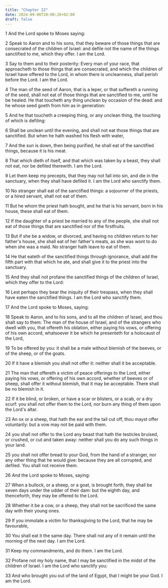 ```yaml
---
title: "Chapter 22"
date: 2024-09-06T20:00:26+02:00
draft: false
---
```



1 And the Lord spoke to Moses saying:

2 Speak to Aaron and to his sons, that they beware of those things that are consecrated of the children of Israel: and defile not the name of the things sanctified to me, which they offer. I am the Lord.

3 Say to them and to their posterity: Every man of your race, that approacheth to those things that are consecrated, and which the children of Israel have offered to the Lord, in whom there is uncleanness, shall perish before the Lord. I am the Lord.

4 The man of the seed of Aaron, that is a leper, or that suffereth a running of the seed, shall not eat of those things that are sanctified to me, until he be healed. He that toucheth any thing unclean by occasion of the dead: and he whose seed goeth from him as in generation:

5 And he that toucheth a creeping thing, or any unclean thing, the touching of which is defiling:

6 Shall be unclean until the evening, and shall not eat those things that are sanctified. But when he hath washed his flesh with water,

7 And the sun is down, then being purified, he shall eat of the sanctified things, because it is his meat.

8 That which dieth of itself, and that which was taken by a beast, they shall not eat, nor be defiled therewith. I am the Lord.

9 Let them keep my precepts, that they may not fall into sin, and die in the sanctuary, when they shall have defiled it. I am the Lord who sanctify them.

10 No stranger shall eat of the sanctified things: a sojourner of the priests, or a hired servant, shall not eat of them.

11 But he whom the priest hath bought, and he that is his servant, born in his house, these shall eat of them.

12 If the daughter of a priest be married to any of the people, she shall not eat of those things that are sanctified nor of the firstfruits.

13 But if she be a widow, or divorced, and having no children return to her father's house, she shall eat of her father's meats, as she was wont to do when she was a maid. No stranger hath leave to eat of them.

14 He that eateth of the sanctified things through ignorance, shall add the fifth part with that which he ate, and shall give it to the priest into the sanctuary.

15 And they shall not profane the sanctified things of the children of Israel, which they offer to the Lord:

16 Lest perhaps they bear the iniquity of their trespass, when they shall have eaten the sanctified things. I am the Lord who sanctify them.

17 And the Lord spoke to Moses, saying:

18 Speak to Aaron, and to his sons, and to all the children of Israel, and thou shalt say to them: The man of the house of Israel, and of the strangers who dwell with you, that offereth his oblation, either paying his vows, or offering of his own accord, whatsoever it be which he presenteth for a holocaust of the Lord,

19 To be offered by you: it shall be a male without blemish of the beeves, or of the sheep, or of the goats.

20 If it have a blemish you shall not offer it: neither shall it be acceptable.

21 The man that offereth a victim of peace offerings to the Lord, either paying his vows, or offering of his own accord, whether of beeves or of sheep, shall offer it without blemish, that it may be acceptable. There shall be no blemish in it.

22 If it be blind, or broken, or have a scar or blisters, or a scab, or a dry scurf: you shall not offer them to the Lord, nor burn any thing of them upon the Lord's altar.

23 An ox or a sheep, that hath the ear and the tail cut off, thou mayst offer voluntarily: but a vow may not be paid with them.

24 you shall not offer to the Lord any beast that hath the testicles bruised, or crushed, or cut and taken away: neither shall you do any such things in your land.

25 you shall not offer bread to your God, from the hand of a stranger, nor any other thing that he would give: because they are all corrupted, and defiled. You shall not receive them.

26 And the Lord spoke to Moses, saying:

27 When a bullock, or a sheep, or a goat, is brought forth, they shall be seven days under the udder of their dam: but the eighth day, and thenceforth, they may be offered to the Lord.

28 Whether it be a cow, or a sheep, they shall not be sacrificed the same day with their young ones.

29 If you immolate a victim for thanksgiving to the Lord, that he may be favourable,

30 You shall eat it the same day. There shall not any of it remain until the morning of the next day. I am the Lord.

31 Keep my commandments, and do them. I am the Lord.

32 Profane not my holy name, that I may be sanctified in the midst of the children of Israel. I am the Lord who sanctify you:

33 And who brought you out of the land of Egypt, that I might be your God. I am the Lord.


